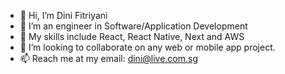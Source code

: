 - 👋 Hi, I’m Dini Fitriyani
- 👀 I’m an engineer in Software/Application Development
- 🌱 My skills include React, React Native, Next and AWS
- 💞️ I’m looking to collaborate on any web or mobile app project.
- 📫 Reach me at my email: dini@live.com.sg
